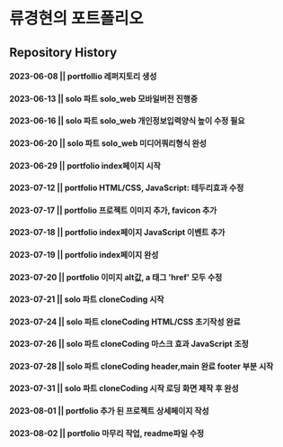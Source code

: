 # 류경현의 포트폴리오

## Repository History

#### 2023-06-08 || portfollio 레퍼지토리 생성

#### 2023-06-13 || solo 파트 solo_web 모바일버전 진행중

#### 2023-06-16 || solo 파트 solo_web 개인정보입력양식 높이 수정 필요

#### 2023-06-20 || solo 파트 solo_web 미디어쿼리형식 완성

#### 2023-06-29 || portfolio index페이지 시작

#### 2023-07-12 || portfolio HTML/CSS, JavaScript: 테두리효과 수정

#### 2023-07-17 || portfolio 프로젝트 이미지 추가, favicon 추가

#### 2023-07-18 || portfolio index페이지 JavaScript 이벤트 추가

#### 2023-07-19 || portfolio index페이지 완성

#### 2023-07-20 || portfolio 이미지 alt값, a 태그 'href' 모두 수정

#### 2023-07-21 || solo 파트 cloneCoding 시작

#### 2023-07-24 || solo 파트 cloneCoding HTML/CSS 초기작성 완료

#### 2023-07-26 || solo 파트 cloneCoding 마스크 효과 JavaScript 조정

#### 2023-07-28 || solo 파트 cloneCoding header,main 완료 footer 부분 시작

#### 2023-07-31 || solo 파트 cloneCoding 시작 로딩 화면 제작 후 완성

#### 2023-08-01 || portfolio 추가 된 프로젝트 상세페이지 작성

#### 2023-08-02 || portfolio 마무리 작업, readme파일 수정
